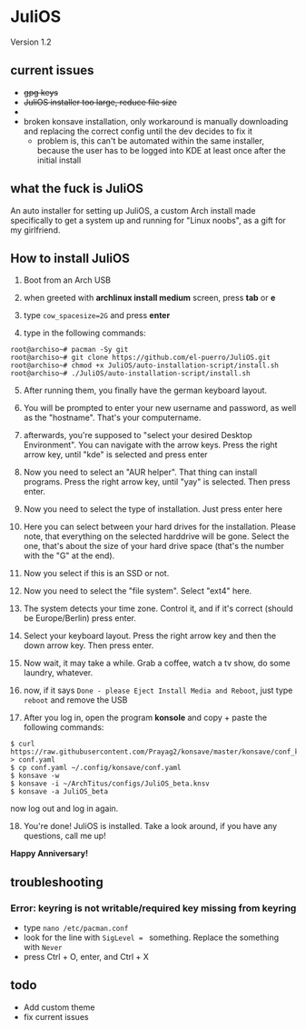 # JuliOS

Version 1.2

## current issues
* ~~gpg keys~~ 
* ~~JuliOS installer too large, reduce file size~~
* 
* broken konsave installation, only workaround is manually downloading and replacing the correct config until the dev decides to fix it
  * problem is, this can't be automated within the same installer, because the user has to be logged into KDE at least once after the initial install

## what the fuck is JuliOS

An auto installer for setting up JuliOS, a custom Arch install made specifically to 
get a system up and running for "Linux noobs", as a gift for my girlfriend. 

## How to install JuliOS

1. Boot from an Arch USB
2. when greeted with **archlinux install medium** screen, press __tab__ or __e__
3. type `cow_spacesize=2G` and press __enter__

4. type in the following commands: 
  ```console
  root@archiso~# pacman -Sy git
  root@archiso~# git clone https://github.com/el-puerro/JuliOS.git
  root@archiso~# chmod +x JuliOS/auto-installation-script/install.sh
  root@archiso~# ./JuliOS/auto-installation-script/install.sh
  ``` 

5. After running them, you finally have the german keyboard layout. 

6. You will be prompted to enter your new username and password, as well as the "hostname". That's your computername. 

7. afterwards, you're supposed to "select your desired Desktop Environment". You can navigate with the arrow keys. Press the right arrow key, until "kde" is selected and press enter

8. Now you need to select an "AUR helper". That thing can install programs. Press the right arrow key, until "yay" is selected. Then press enter. 

9. Now you need to select the type of installation. Just press enter here

10. Here you can select between your hard drives for the installation. Please note, that everything on the selected harddrive will be gone. Select the one, that's about the size of your hard drive space (that's the number with the "G" at the end).

11. Now you select if this is an SSD or not. 

12. Now you need to select the "file system". Select "ext4" here. 

13. The system detects your time zone. Control it, and if it's correct (should be Europe/Berlin) press enter. 

14. Select your keyboard layout. Press the right arrow key and then the down arrow key. Then press enter. 

15. Now wait, it may take a while. Grab a coffee, watch a tv show, do some laundry, whatever. 

16. now, if it says `Done - please Eject Install Media and Reboot`, just type `reboot` and remove the USB

17. After you log in, open the program __konsole__ and copy + paste the following commands: 

```console
$ curl https://raw.githubusercontent.com/Prayag2/konsave/master/konsave/conf_kde.yaml > conf.yaml
$ cp conf.yaml ~/.config/konsave/conf.yaml
$ konsave -w
$ konsave -i ~/ArchTitus/configs/JuliOS_beta.knsv
$ konsave -a JuliOS_beta
```
now log out and log in again. 

18. You're done! JuliOS is installed. Take a look around, if you have any questions, call me up! 

**Happy Anniversary!**





## troubleshooting

### Error: keyring is not writable/required key missing from keyring

- type `nano /etc/pacman.conf`
- look for the line with `SigLevel = ` something. Replace the something with `Never`
- press Ctrl + O, enter, and Ctrl + X

## todo
- Add custom theme
- fix current issues
